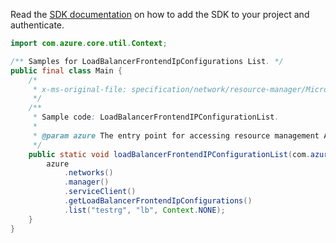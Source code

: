 Read the [SDK documentation](https://github.com/Azure/azure-sdk-for-java/blob/azure-resourcemanager_2.14.0/sdk/resourcemanager/azure-resourcemanager/README.md) on how to add the SDK to your project and authenticate.

```java
import com.azure.core.util.Context;

/** Samples for LoadBalancerFrontendIpConfigurations List. */
public final class Main {
    /*
     * x-ms-original-file: specification/network/resource-manager/Microsoft.Network/stable/2021-05-01/examples/LoadBalancerFrontendIPConfigurationList.json
     */
    /**
     * Sample code: LoadBalancerFrontendIPConfigurationList.
     *
     * @param azure The entry point for accessing resource management APIs in Azure.
     */
    public static void loadBalancerFrontendIPConfigurationList(com.azure.resourcemanager.AzureResourceManager azure) {
        azure
            .networks()
            .manager()
            .serviceClient()
            .getLoadBalancerFrontendIpConfigurations()
            .list("testrg", "lb", Context.NONE);
    }
}
```
